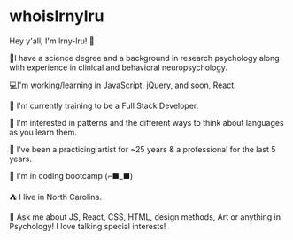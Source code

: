# whoislrnylru

Hey y'all, I'm lrny-lru! 👋




  🌌I have a science degree and a background in research psychology along with experience in clinical and behavioral neuropsychology.
  
  💻I'm working/learning in JavaScript, jQuery, and soon, React.
  
  🎒 I'm currently training to be a Full Stack Developer.
  
  🧐 I'm interested in patterns and the different ways to think about languages as you learn them.
  
  🎨 I've been a practicing artist for ~25 years & a professional for the last 5 years. 
  
  🏢 I'm in coding bootcamp (⌐■_■)
  
  ⛺ I live in North Carolina.
  
  💬 Ask me about JS, React, CSS, HTML, design methods, Art or anything in Psychology! I love talking special interests!
